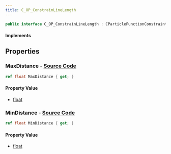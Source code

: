 ```yaml
---
title: C_OP_ConstrainLineLength
---
```


```csharp
public interface C_OP_ConstrainLineLength : CParticleFunctionConstraint, CParticleFunction, ISchemaClass<CParticleFunction>, ISchemaClass<CParticleFunctionConstraint>, ISchemaClass<C_OP_ConstrainLineLength>, ISchemaField, ISchemaClass, INativeHandle
```

#### Implements

## Properties

### **MaxDistance** - [Source Code](https://github.com/swiftly-solution/swiftlys2/blob/main/managed/src/SwiftlyS2.Generated/Schemas/Interfaces/C_OP_ConstrainLineLength.cs#L18)

```csharp
ref float MaxDistance { get; }
```

#### Property Value

- [float](https://learn.microsoft.com/dotnet/api/system.single)

### **MinDistance** - [Source Code](https://github.com/swiftly-solution/swiftlys2/blob/main/managed/src/SwiftlyS2.Generated/Schemas/Interfaces/C_OP_ConstrainLineLength.cs#L16)

```csharp
ref float MinDistance { get; }
```

#### Property Value

- [float](https://learn.microsoft.com/dotnet/api/system.single)

